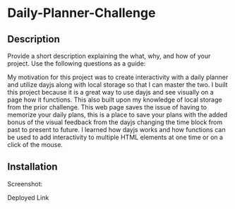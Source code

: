 # Daily-Planner-Challenge

## Description

Provide a short description explaining the what, why, and how of your project. Use the following questions as a guide:

My motivation for this project was to create interactivity with a daily planner and utilize dayjs along with local storage so that 
I can master the two. I built this project because it is a great way to use dayjs and see visually on a page how it functions. This also built upon my knowledge of local storage from the prior challenge. This web page saves the issue of having to memorize your daily plans, this is a place to save your plans with the added bonus of the visual feedback from the dayjs changing the time block from past to present to future. I learned how dayjs works and how functions can be used to add interactivity to multiple HTML elements at one time or on a click of the mouse.


## Installation

Screenshot:

Deployed Link
